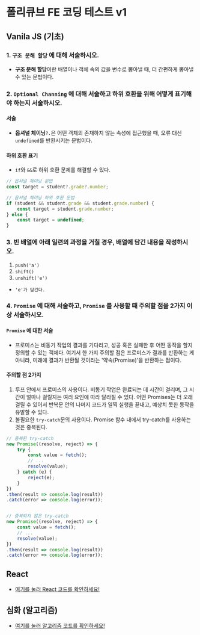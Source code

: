 # 폴리큐브 FE 코딩 테스트 v1

## Vanila JS (기초)
### 1. `구조 분해 할당` 에 대해 서술하시오.
- **구조 분해 할당**이란 배열이나 객체 속의 값을 변수로 뽑아낼 때, 더 간편하게 뽑아낼 수 있는 문법이다.

### 2. `Optional Channing` 에 대해 서술하고 하위 호환을 위해 어떻게 표기해야 하는지 서술하시오.
#### 서술
- **옵셔널 체이닝**`?.`은 어떤 객체의 존재하지 않는 속성에 접근했을 때, 오류 대신 `undefined`를 반환시키는 문법이다.
#### 하위 호환 표기
- `if`와 `&&`로 하위 호환 문제를 해결할 수 있다.
```js
// 옵셔널 체이닝 문법
const target = student?.grade?.number;

// 옵셔널 체이닝 하위 호환 문법
if (student && student.grade && student.grade.number) {
    const target = student.grade.number;
} else {
    const target = undefined;
}
```

### 3. 빈 배열에 아래 일련의 과정을 거칠 경우, 배열에 담긴 내용을 작성하시오.
1. `push('a')`
2. `shift()`
3. `unshift('e')`
- `'e'가 담긴다.`

### 4. `Promise` 에 대해 서술하고, `Promise` 를 사용할 때 주의할 점을 2가지 이상 서술하시오.
#### `Promise` 에 대한 서술
- 프로미스는 비동기 작업의 결과를 기다리고, 성공 혹은 실패한 후 어떤 동작을 할지 정의할 수 있는 객체다. 여기서 한 가지 주의할 점은 프로미스가 결과를 반환하는 게 아니라, 미래에 결과가 반환될 것이라는 '약속(Promise)'을 반환하는 점이다.
#### 주의할 점 2가지
1. 루프 안에서 프로미스의 사용이다. 비동기 작업은 완료되는 데 시간이 걸리며, 그 시간이 얼마나 걸릴지는 여러 요인에 따라 달라질 수 있다. 어떤 Promises는 더 오래 걸릴 수 있어서 반복문 안의 나머지 코드가 일찍 실행을 끝내고, 예상치 못한 동작을 유발할 수 있다.
2. 불필요한 `try-catch`문의 사용이다. Promise 함수 내에서 try-catch를 사용하는 것은 중복된다.
```js
// 중복된 try-catch
new Promise((resolve, reject) => {
    try {
        const value = fetch();
        // ...
        resolve(value);
    } catch (e) {
        reject(e);
    }
})
.then(result => console.log(result))
.catch(error => console.log(error));


// 중복되지 않은 try-catch
new Promise((resolve, reject) => {
    const value = fetch();
    // ...
    resolve(value);
})
.then(result => console.log(result))
.catch(error => console.log(error));
```

## React
- [여기를 눌러 React 코드를 확인하세요!](./my-app/src/App.js)

## 심화 (알고리즘)
- [여기를 눌러 알고리즘 코드를 확인하세요!](./알고리즘.js)